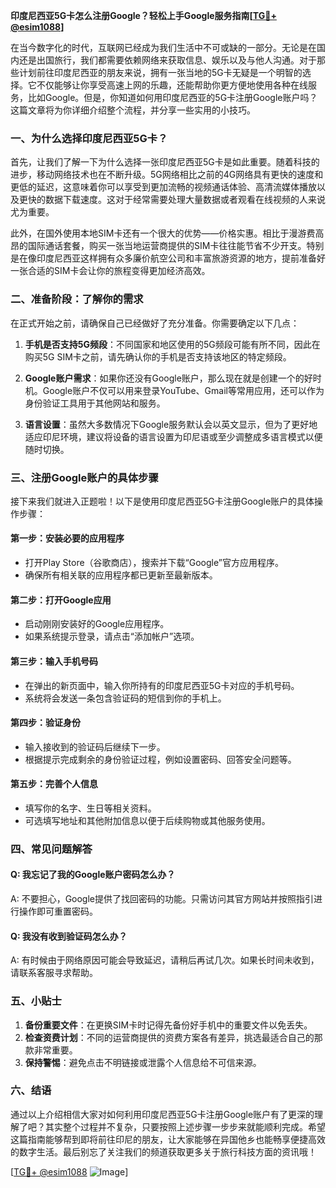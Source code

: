**印度尼西亚5G卡怎么注册Google？轻松上手Google服务指南[[TG💪+ @esim1088](https://t.me/s/esim1088)]**

在当今数字化的时代，互联网已经成为我们生活中不可或缺的一部分。无论是在国内还是出国旅行，我们都需要依赖网络来获取信息、娱乐以及与他人沟通。对于那些计划前往印度尼西亚的朋友来说，拥有一张当地的5G卡无疑是一个明智的选择。它不仅能够让你享受高速上网的乐趣，还能帮助你更方便地使用各种在线服务，比如Google。但是，你知道如何用印度尼西亚的5G卡注册Google账户吗？这篇文章将为你详细介绍整个流程，并分享一些实用的小技巧。

### 一、为什么选择印度尼西亚5G卡？

首先，让我们了解一下为什么选择一张印度尼西亚5G卡是如此重要。随着科技的进步，移动网络技术也在不断升级。5G网络相比之前的4G网络具有更快的速度和更低的延迟，这意味着你可以享受到更加流畅的视频通话体验、高清流媒体播放以及更快的数据下载速度。这对于经常需要处理大量数据或者观看在线视频的人来说尤为重要。

此外，在国外使用本地SIM卡还有一个很大的优势——价格实惠。相比于漫游费高昂的国际通话套餐，购买一张当地运营商提供的SIM卡往往能节省不少开支。特别是在像印度尼西亚这样拥有众多廉价航空公司和丰富旅游资源的地方，提前准备好一张合适的SIM卡会让你的旅程变得更加经济高效。

### 二、准备阶段：了解你的需求

在正式开始之前，请确保自己已经做好了充分准备。你需要确定以下几点：

1. **手机是否支持5G频段**：不同国家和地区使用的5G频段可能有所不同，因此在购买5G SIM卡之前，请先确认你的手机是否支持该地区的特定频段。
   
2. **Google账户需求**：如果你还没有Google账户，那么现在就是创建一个的好时机。Google账户不仅可以用来登录YouTube、Gmail等常用应用，还可以作为身份验证工具用于其他网站和服务。

3. **语言设置**：虽然大多数情况下Google服务默认会以英文显示，但为了更好地适应印尼环境，建议将设备的语言设置为印尼语或至少调整成多语言模式以便随时切换。

### 三、注册Google账户的具体步骤

接下来我们就进入正题啦！以下是使用印度尼西亚5G卡注册Google账户的具体操作步骤：

#### 第一步：安装必要的应用程序
- 打开Play Store（谷歌商店），搜索并下载“Google”官方应用程序。
- 确保所有相关联的应用程序都已更新至最新版本。

#### 第二步：打开Google应用
- 启动刚刚安装好的Google应用程序。
- 如果系统提示登录，请点击“添加帐户”选项。

#### 第三步：输入手机号码
- 在弹出的新页面中，输入你所持有的印度尼西亚5G卡对应的手机号码。
- 系统将会发送一条包含验证码的短信到你的手机上。

#### 第四步：验证身份
- 输入接收到的验证码后继续下一步。
- 根据提示完成剩余的身份验证过程，例如设置密码、回答安全问题等。

#### 第五步：完善个人信息
- 填写你的名字、生日等相关资料。
- 可选填写地址和其他附加信息以便于后续购物或其他服务使用。

### 四、常见问题解答

#### Q: 我忘记了我的Google账户密码怎么办？
A: 不要担心，Google提供了找回密码的功能。只需访问其官方网站并按照指引进行操作即可重置密码。

#### Q: 我没有收到验证码怎么办？
A: 有时候由于网络原因可能会导致延迟，请稍后再试几次。如果长时间未收到，请联系客服寻求帮助。

### 五、小贴士

1. **备份重要文件**：在更换SIM卡时记得先备份好手机中的重要文件以免丢失。
2. **检查资费计划**：不同的运营商提供的资费方案各有差异，挑选最适合自己的那款非常重要。
3. **保持警惕**：避免点击不明链接或泄露个人信息给不可信来源。

### 六、结语

通过以上介绍相信大家对如何利用印度尼西亚5G卡注册Google账户有了更深的理解了吧？其实整个过程并不复杂，只要按照上述步骤一步步来就能顺利完成。希望这篇指南能够帮到即将前往印尼的朋友，让大家能够在异国他乡也能畅享便捷高效的数字生活。最后别忘了关注我们的频道获取更多关于旅行科技方面的资讯哦！

[[TG💪+ @esim1088](https://t.me/s/esim1088) ![Image](https://i.postimg.cc/4NQfJmqS/Snipaste-2025-05-13-00-14-12.png)]